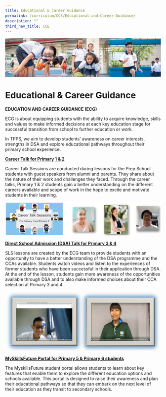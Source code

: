 ```yaml
---
title: Educational & Career Guidance
permalink: /curriculum/CCE/Educational-and-Career-Guidance/
description: ""
third_nav_title: CCE
---
```

![](/images/Our%20Learning%20Experiences.jpg)

Educational & Career Guidance
=============================

<b>EDUCATION AND CAREER GUIDANCE (ECG)</b>

ECG is about equipping students with the ability to acquire knowledge, skills and values to make informed decisions at each key education stage for successful transition from school to further education or work. 

In TPPS, we aim to develop students’ awareness on career interests, strengths in DSA and explore educational pathways throughout their primary school experience. 

<u><b>Career Talk for Primary 1 & 2</b></u>

Career Talk Sessions are conducted during lessons for the Prep School students with guest speakers from alumni and parents. They share about the nature of their work and challenges they faced. Through the career talks, Primary 1 & 2 students gain a better understanding on the different careers available and scope of work in the hope to excite and motivate students in their learning.

![](/images/ECG1.png)

<u><b>Direct School Admission (DSA) Talk for Primary 3 & 4</b></u>

SLS lessons are created by the ECG team to provide students with an opportunity to have a better understanding of the DSA programme and the CCAs available. Students watch videos and listen to the experiences of former students who have been successful in their application through DSA. At the end of the lesson, students gain more awareness of the opportunities available through DSA and to also make informed choices about their CCA selection at Primary 3 and 4.

![](/images/ECG2.png)

<u><b>MySkillsFuture Portal for Primary 5 & Primary 6 students</b></u>

The MyskillsFuture student portal allows students to learn about key features that enable them to explore the different education options and schools available. This portal is designed to raise their awareness and plan their educational pathways so that they can embark on the next level of their education as they transit to secondary schools.